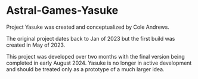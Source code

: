 # Astral-Games-Yasuke
Project Yasuke was created and conceptualized by Cole Andrews. 

The original project dates back to Jan of 2023 but the first build was created in May of 2023. 

This project was developed over two months with the final version being completed in early August 2024. Yasuke is no longer in active development and should be treated only as a prototype of a much larger idea. 
